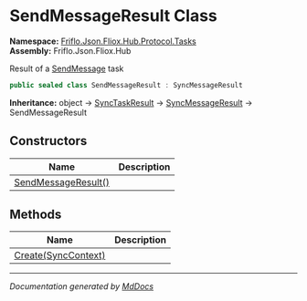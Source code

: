 ﻿<!--  
  <auto-generated>   
    The contents of this file were generated by a tool.  
    Changes to this file may be list if the file is regenerated  
  </auto-generated>   
-->

# SendMessageResult Class

**Namespace:** [Friflo.Json.Fliox.Hub.Protocol.Tasks](../index.md)  
**Assembly:** Friflo.Json.Fliox.Hub

Result of a [SendMessage](../SendMessage/index.md) task

```csharp
public sealed class SendMessageResult : SyncMessageResult
```

**Inheritance:** object → [SyncTaskResult](../SyncTaskResult/index.md) → [SyncMessageResult](../SyncMessageResult/index.md) → SendMessageResult

## Constructors

| Name                                         | Description |
| -------------------------------------------- | ----------- |
| [SendMessageResult()](constructors/index.md) |             |

## Methods

| Name                                     | Description |
| ---------------------------------------- | ----------- |
| [Create(SyncContext)](methods/Create.md) |             |

___

*Documentation generated by [MdDocs](https://github.com/ap0llo/mddocs)*
